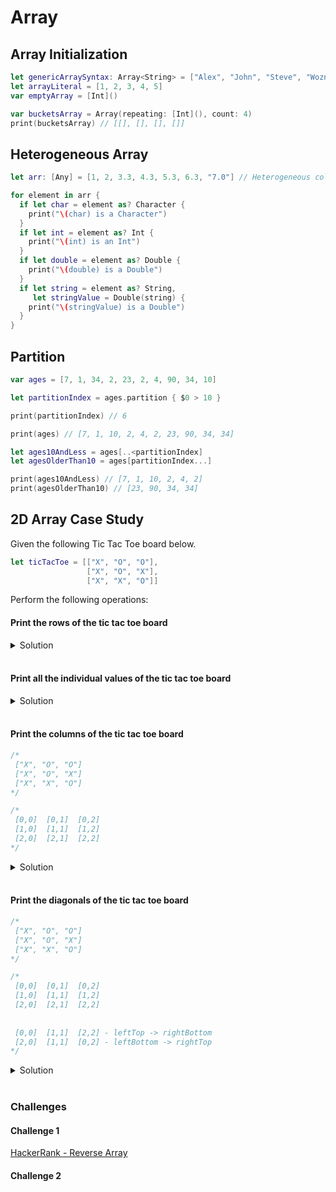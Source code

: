 # Array

## Array Initialization 

```swift 
let genericArraySyntax: Array<String> = ["Alex", "John", "Steve", "Wozniak"]
let arrayLiteral = [1, 2, 3, 4, 5]
var emptyArray = [Int]()

var bucketsArray = Array(repeating: [Int](), count: 4)
print(bucketsArray) // [[], [], [], []]
```

## Heterogeneous Array 

```swift 
let arr: [Any] = [1, 2, 3.3, 4.3, 5.3, 6.3, "7.0"] // Heterogeneous collection must have an explicit type [Any]

for element in arr {
  if let char = element as? Character {
    print("\(char) is a Character")
  }
  if let int = element as? Int {
    print("\(int) is an Int")
  }
  if let double = element as? Double {
    print("\(double) is a Double")
  }
  if let string = element as? String,
     let stringValue = Double(string) {
    print("\(stringValue) is a Double")
  }
}
```

## Partition 

```swift 
var ages = [7, 1, 34, 2, 23, 2, 4, 90, 34, 10]

let partitionIndex = ages.partition { $0 > 10 }

print(partitionIndex) // 6

print(ages) // [7, 1, 10, 2, 4, 2, 23, 90, 34, 34]

let ages10AndLess = ages[..<partitionIndex]
let agesOlderThan10 = ages[partitionIndex...]

print(ages10AndLess) // [7, 1, 10, 2, 4, 2]
print(agesOlderThan10) // [23, 90, 34, 34]
```

## 2D Array Case Study 

Given the following Tic Tac Toe board below.  

```swift 
let ticTacToe = [["X", "O", "O"],
                 ["X", "O", "X"],
                 ["X", "X", "O"]]
```

Perform the following operations: 

#### Print the rows of the tic tac toe board

<details> 
  <summary>Solution</summary> 

```swift 
for row in 0..<ticTacToe.count {
  print(ticTacToe[row])
}

/*
 ["X", "O", "O"]
 ["X", "O", "X"]
 ["X", "X", "O"]
*/
```

</details> 

</br>

#### Print all the individual values of the tic tac toe board

<details> 
  <summary>Solution</summary> 

```swift 
for row in 0..<ticTacToe.count {
  for col in 0..<ticTacToe.count {
    print(ticTacToe[row][col], terminator: " ")
  }
}
// X O O X O X X X O
```

</details> 

</br>

#### Print the columns of the tic tac toe board

```swift 
/*
 ["X", "O", "O"]
 ["X", "O", "X"]
 ["X", "X", "O"]
*/

/*
 [0,0]  [0,1]  [0,2]
 [1,0]  [1,1]  [1,2]
 [2,0]  [2,1]  [2,2]
*/
```

<details> 
  <summary>Solution</summary> 

```swift 
var colIndex = 0
for col in colIndex..<ticTacToe.count { // 0, 1, 2
  for row in 0..<ticTacToe.count { // 0, 1, 2
    print("\(ticTacToe[row][col])")
  }
  print()
}

/*
 X
 X
 X

 O
 O
 X

 O
 X
 O
*/
```

</details> 

</br>

#### Print the diagonals of the tic tac toe board

```swift 
/*
 ["X", "O", "O"]
 ["X", "O", "X"]
 ["X", "X", "O"]
*/

/*
 [0,0]  [0,1]  [0,2]
 [1,0]  [1,1]  [1,2]
 [2,0]  [2,1]  [2,2]
 
 
 [0,0]  [1,1]  [2,2] - leftTop -> rightBottom
 [2,0]  [1,1]  [0,2] - leftBottom -> rightTop
*/
```

<details> 
  <summary>Solution</summary> 

```swift 
// [0,0]  [1,1]  [2,2] - leftTop -> rightBottom
for i in 0..<ticTacToe.count {
  print(ticTacToe[i][i])
}
// X O O


// [2,0]  [1,1]  [0,2] - leftBottom -> rightTop
for i in 0..<ticTacToe.count {
  print(ticTacToe[ticTacToe.count - 1 - i][i]) // 2, 1, 0
}
// X O O
```

</details> 

</br>


### Challenges 

#### Challenge 1

[HackerRank - Reverse Array](https://www.hackerrank.com/challenges/arrays-ds/problem)

#### Challenge 2 


